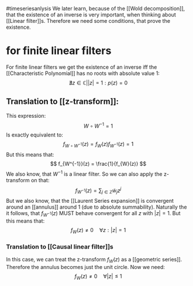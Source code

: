 #timeseriesanlysis 
We later learn, because of the [[Wold decomposition]], that the existence of an inverse is very important, when thinking about [[Linear filter]]s. Therefore we need some conditions, that prove the existence.

# for finite linear filters
For finite linear filters we get the existence of an inverse iff the [[Characteristic Polynomial]] has no roots with absolute value 1:
$$
\nexists z\in \mathbb{C}| \lvert z \rvert = 1: p(z)=0
$$
## Translation to [[z-transform]]:
This expression:
$$
W\circ W^{-1} = 1
$$
Is exactly equivalent to:
$$
f_{W\circ W^{-1}}(z)=f_{W}(z)f_{W^{-1}}(z) = 1
$$
But this means that:
$$
f_{W^{-1}}(z) = \frac{1}{f_{W}(z)}
$$
We also know, that $W^{-1}$ is a linear filter. So we can also apply the z-transform on that:
$$
f_{W^{-1}}(z) = \sum_{j\in \mathbb{Z}}\tilde{w}_{j}z^j
$$
But we also know, that the [[Laurent Series expansion]] is convergent around an [[annulus]] around 1 (due to absolute summability). Naturally the it follows, that $f_{W^{-1}}(z)$ MUST behave convergent for all $z$ with $\lvert z \rvert= 1$. But this means that:
$$
f_{W}(z) \neq 0 \hspace{1em}\forall z: \lvert z \rvert=1  
$$
### Translation to [[Causal linear filter]]s
In this case, we can treat the z-transform $f_{W}(z)$ as a [[geometric series]]. Therefore the annulus becomes just the unit circle. Now we need:
$$
f_{W}(z) \neq 0 \hspace{1em} \forall \lvert  z \rvert \leq 1
$$